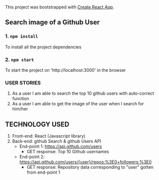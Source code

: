 This project was bootstrapped with [Create React App](https://github.com/facebook/create-react-app).

## Search image of a Github User 

### 1. `npm install` 
To install all the project dependencies
### 2. `npm start` 
To start the project on 'http://localhost:3000' in the browser
### USER STORIES
1. As a user I am able to search the top 10 github users with auto-correct function
2. As a user I am able to get the image of the user when I search for him/her
## TECHNOLOGY USED
1. Front-end: React (Javascript library)
2. Back-end: github Search & github Users API
     - End-point 1: https://api.github.com/users
        - GET response: Top 10 Github usernames
     - End-point 2: https://api.github.com/users/{user}/repos:%3E0+followers:%3E0
        - GET response: Repository data corresponding to "user" gotten from end-point 1